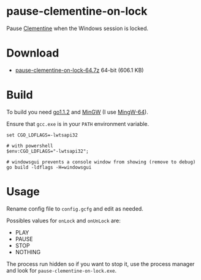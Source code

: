 pause-clementine-on-lock
========================

Pause [Clementine](http://www.clementine-player.org/) when the Windows session is locked.

Download
========
- [pause-clementine-on-lock-64.7z](https://s3.amazonaws.com/pause-clementine-on-lock/pause-clementine-on-lock-64.7z) 64-bit (606.1 KB)

Build
=====
To build you need [go1.1.2](http://golang.org/) and [MinGW](http://www.mingw.org/) (I use [MingW-64](http://mingw-w64.sourceforge.net/download.php#mingw-builds)).

Ensure that `gcc.exe` is in your `PATH` environment variable.

    set CGO_LDFLAGS=-lwtsapi32
    
    # with powershell
    $env:CGO_LDFLAGS="-lwtsapi32";
    
    # windowsgui prevents a console window from showing (remove to debug)
    go build -ldflags -H=windowsgui

Usage
=====
Rename config file to `config.gcfg` and edit as needed.

Possibles values for `onLock` and `onUnLock` are:
- PLAY
- PAUSE
- STOP
- NOTHING

The process run hidden so if you want to stop it, use the process manager and look for `pause-clementine-on-lock.exe`.
